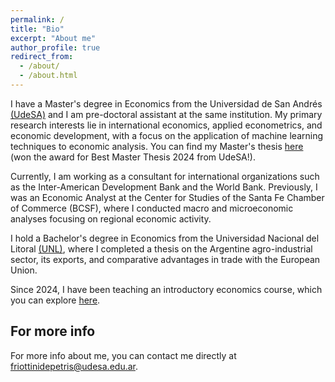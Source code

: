 ```yaml
---
permalink: /
title: "Bio"
excerpt: "About me"
author_profile: true
redirect_from: 
  - /about/
  - /about.html
---
```


I have a Master's degree in Economics from the Universidad de San Andrés [(UdeSA)](https://udesa.edu.ar/departamento-de-economia/maestria-en-economia) and I am pre-doctoral assistant at the same institution. My primary research interests lie in international economics, applied econometrics, and economic development, with a focus on the application of machine learning techniques to economic analysis. You can find my Master's thesis [here](http://francoriottini.github.io/files/Riottini%20Depetris%20(2024).pdf) (won the award for Best Master Thesis 2024 from UdeSA!).

Currently, I am working as a consultant for international organizations such as the Inter-American Development Bank and the World Bank. Previously, I was an Economic Analyst at the Center for Studies of the Santa Fe Chamber of Commerce (BCSF), where I conducted macro and microeconomic analyses focusing on regional economic activity.

I hold a Bachelor's degree in Economics from the Universidad Nacional del Litoral [(UNL)](https://www.fce.unl.edu.ar/), where I completed a thesis on the Argentine agro-industrial sector, its exports, and comparative advantages in trade with the European Union.

Since 2024, I have been teaching an introductory economics course, which you can explore [here](https://github.com/francoriottini/EcoIUdeSA).

## For more info

For more info about me, you can contact me directly at friottinidepetris@udesa.edu.ar.
